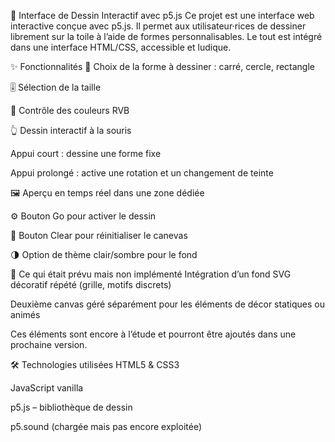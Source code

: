 🎨 Interface de Dessin Interactif avec p5.js
Ce projet est une interface web interactive conçue avec p5.js. Il permet aux utilisateur·rices de dessiner librement sur la toile à l’aide de formes personnalisables. Le tout est intégré dans une interface HTML/CSS, accessible et ludique.

✨ Fonctionnalités
🎯 Choix de la forme à dessiner : carré, cercle, rectangle

🎚️ Sélection de la taille

🎨 Contrôle des couleurs RVB

👆 Dessin interactif à la souris

Appui court : dessine une forme fixe

Appui prolongé : active une rotation et un changement de teinte

🖼️ Aperçu en temps réel dans une zone dédiée

⚙️ Bouton Go pour activer le dessin

🧼 Bouton Clear pour réinitialiser le canevas

🌗 Option de thème clair/sombre pour le fond

🚧 Ce qui était prévu mais non implémenté
Intégration d’un fond SVG décoratif répété (grille, motifs discrets)

Deuxième canvas géré séparément pour les éléments de décor statiques ou animés

Ces éléments sont encore à l’étude et pourront être ajoutés dans une prochaine version.

🛠️ Technologies utilisées
HTML5 & CSS3

JavaScript vanilla

p5.js – bibliothèque de dessin

p5.sound (chargée mais pas encore exploitée)

